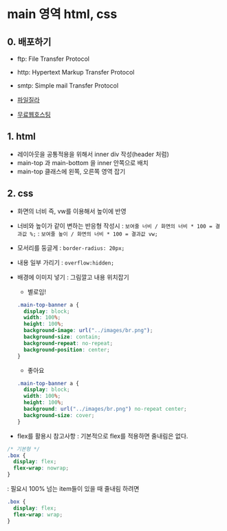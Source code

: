 # main 영역 html, css

## 0. 배포하기

- ftp: File Transfer Protocol
- http: Hypertext Markup Transfer Protocol
- smtp: Simple mail Transfer Protocol

- [파일질라](https://filezilla-project.org/)
- [무료웹호스팅](https://www.dothome.co.kr/)

## 1. html

- 레이아웃을 공통적용을 위해서 inner div 작성(header 처럼)
- main-top 과 main-bottom 을 inner 안쪽으로 배치
- main-top 클래스에 왼쪽, 오른쪽 영역 잡기

## 2. css

- 화면의 너비 즉, vw를 이용해서 높이에 반영
- 너비와 높이가 같이 변하는 반응형 작성시
  : `보여줄 너비 / 화면의 너비 * 100 = 결과값 %;`
  : `보여줄 높이 / 화면의 너비 * 100 = 결과값 vw;`

- 모서리를 둥글게
  : `border-radius: 20px;`

- 내용 일부 가리기
  : `overflow:hidden;`

- 배경에 이미지 넣기
  : 그림깔고 내용 위치잡기

  - 별로임!

  ```css
  .main-top-banner a {
    display: block;
    width: 100%;
    height: 100%;
    background-image: url("../images/br.png");
    background-size: contain;
    background-repeat: no-repeat;
    background-position: center;
  }
  ```

  - 좋아요

  ```css
  .main-top-banner a {
    display: block;
    width: 100%;
    height: 100%;
    background: url("../images/br.png") no-repeat center;
    background-size: cover;
  }
  ```

- flex를 활용시 참고사항
  : 기본적으로 flex를 적용하면 줄내림은 없다.

```css
/* 기본형 */
.box {
  display: flex;
  flex-wrap: nowrap;
}
```

: 필요시 100% 넘는 item들이 있을 때 줄내림 하려면

```css
.box {
  display: flex;
  flex-wrap: wrap;
}
```
